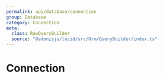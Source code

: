 ```yaml
---
permalink: api/database/connection
group: Database
category: Connection
meta:
  class: RawQueryBuilder
  source: "@adonisjs/lucid/src/Orm/QueryBuilder/index.ts"
---
```


# Connection
